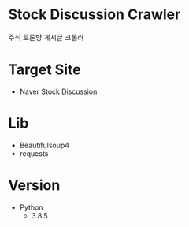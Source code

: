 # Stock Discussion Crawler
주식 토론방 게시글 크롤러

# Target Site
- Naver Stock Discussion

# Lib
- Beautifulsoup4
- requests
# Version
- Python
  - 3.8.5

